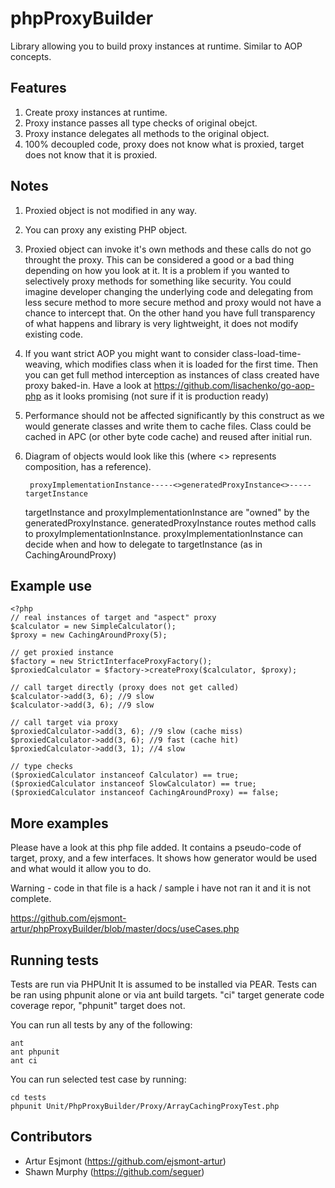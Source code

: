 # phpProxyBuilder

Library allowing you to build proxy instances at runtime. Similar to AOP concepts.

## Features

1. Create proxy instances at runtime. 
2. Proxy instance passes all type checks of original obejct.
3. Proxy instance delegates all methods to the original object.
4. 100% decoupled code, proxy does not know what is proxied, target does not know that it is proxied.

## Notes

1. Proxied object is not modified in any way. 
2. You can proxy any existing PHP object.
3. Proxied object can invoke it's own methods and these calls do not go throught the proxy. 
    This can be considered a good or a bad thing depending on how you look at it. It is a problem if you wanted to 
    selectively proxy methods for something like security. You could imagine developer changing the underlying code
    and delegating from less secure method to more secure method and proxy would not have a chance to intercept that.
    On the other hand you have full transparency of what happens and library is very lightweight, it does not modify existing code.
4. If you want strict AOP you might want to consider class-load-time-weaving, which modifies class when it is loaded for the first time.
    Then you can get full method interception as instances of class created have proxy baked-in.
    Have a look at https://github.com/lisachenko/go-aop-php as it looks promising (not sure if it is production ready)
5. Performance should not be affected significantly by this construct as we would generate classes and write them to cache files.
    Class could be cached in APC (or other byte code cache) and reused after initial run.
6. Diagram of objects would look like this (where <> represents composition, has a reference).

        proxyImplementationInstance-----<>generatedProxyInstance<>-----targetInstance

    targetInstance and proxyImplementationInstance are "owned" by the generatedProxyInstance. 
    generatedProxyInstance routes method calls to proxyImplementationInstance.
    proxyImplementationInstance can decide when and how to delegate to targetInstance (as in CachingAroundProxy)
    

## Example use

    <?php
    // real instances of target and "aspect" proxy
    $calculator = new SimpleCalculator();
    $proxy = new CachingAroundProxy(5);

    // get proxied instance
    $factory = new StrictInterfaceProxyFactory();
    $proxiedCalculator = $factory->createProxy($calculator, $proxy);

    // call target directly (proxy does not get called)
    $calculator->add(3, 6); //9 slow
    $calculator->add(3, 6); //9 slow

    // call target via proxy
    $proxiedCalculator->add(3, 6); //9 slow (cache miss)
    $proxiedCalculator->add(3, 6); //9 fast (cache hit)
    $proxiedCalculator->add(3, 1); //4 slow

    // type checks
    ($proxiedCalculator instanceof Calculator) == true;
    ($proxiedCalculator instanceof SlowCalculator) == true;
    ($proxiedCalculator instanceof CachingAroundProxy) == false;

## More examples

Please have a look at this php file added. It contains a pseudo-code of target, proxy, and a few interfaces.
It shows how generator would be used and what would it allow you to do.

Warning - code in that file is a hack / sample i have not ran it and it is not complete.

https://github.com/ejsmont-artur/phpProxyBuilder/blob/master/docs/useCases.php

## Running tests

Tests are run via PHPUnit It is assumed to be installed via PEAR.
Tests can be ran using phpunit alone or via ant build targets.
"ci" target generate code coverage repor, "phpunit" target does not.

You can run all tests by any of the following:

    ant
    ant phpunit
    ant ci

You can run selected test case by running:

    cd tests
    phpunit Unit/PhpProxyBuilder/Proxy/ArrayCachingProxyTest.php

## Contributors

* Artur Esjmont (https://github.com/ejsmont-artur)
* Shawn Murphy (https://github.com/seguer)
